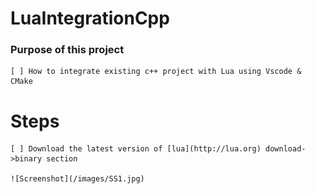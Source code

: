 # LuaIntegrationCpp

### Purpose of this project
    [ ] How to integrate existing c++ project with Lua using Vscode & CMake

# Steps

    [ ] Download the latest version of [lua](http://lua.org) download->binary section 
    
    ![Screenshot](/images/SS1.jpg)
    
